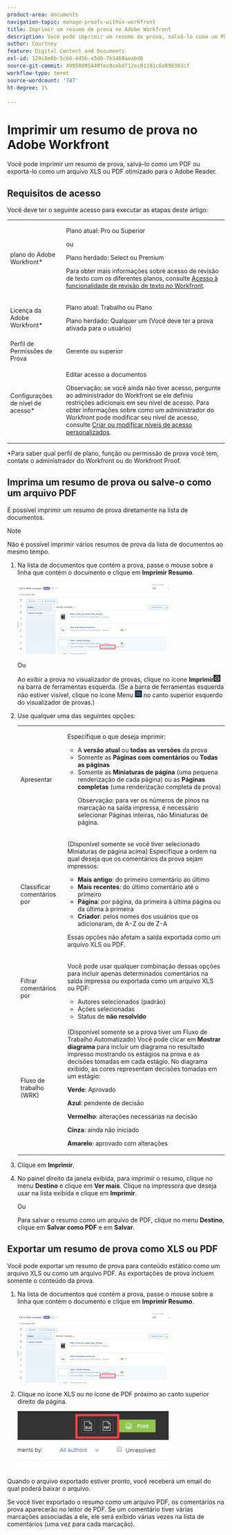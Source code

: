 ```yaml
---
product-area: documents
navigation-topic: manage-proofs-within-workfront
title: Imprimir um resumo de prova no Adobe Workfront
description: Você pode imprimir um resumo de prova, salvá-lo como um PDF ou exportá-lo como um arquivo XLS ou PDF otimizado para o Adobe Reader.
author: Courtney
feature: Digital Content and Documents
exl-id: 129c8e6b-5c66-445b-a5d0-7b1460aeabd6
source-git-commit: 49950895440fec8cebdf12ec81191c6e890383cf
workflow-type: tm+mt
source-wordcount: '747'
ht-degree: 1%

---
```


# Imprimir um resumo de prova no Adobe Workfront

Você pode imprimir um resumo de prova, salvá-lo como um PDF ou exportá-lo como um arquivo XLS ou PDF otimizado para o Adobe Reader.

## Requisitos de acesso

Você deve ter o seguinte acesso para executar as etapas deste artigo:

<table style="table-layout:auto"> 
 <col> 
 <col> 
 <tbody> 
  <tr> 
   <td role="rowheader">plano do Adobe Workfront*</td> 
   <td> <p>Plano atual: Pro ou Superior</p> <p>ou</p> <p>Plano herdado: Select ou Premium</p> <p>Para obter mais informações sobre acesso de revisão de texto com os diferentes planos, consulte <a href="/help/quicksilver/administration-and-setup/manage-workfront/configure-proofing/access-to-proofing-functionality.md" class="MCXref xref">Acesso à funcionalidade de revisão de texto no Workfront</a>.</p> </td> 
  </tr> 
  <tr> 
   <td role="rowheader">Licença da Adobe Workfront*</td> 
   <td> <p>Plano atual: Trabalho ou Plano</p> <p>Plano herdado: Qualquer um (Você deve ter a prova ativada para o usuário)</p> </td> 
  </tr> 
  <tr> 
   <td role="rowheader">Perfil de Permissões de Prova </td> 
   <td>Gerente ou superior</td> 
  </tr> 
  <tr> 
   <td role="rowheader">Configurações de nível de acesso*</td> 
   <td> <p>Editar acesso a documentos</p> <p>Observação: se você ainda não tiver acesso, pergunte ao administrador do Workfront se ele definiu restrições adicionais em seu nível de acesso. Para obter informações sobre como um administrador do Workfront pode modificar seu nível de acesso, consulte <a href="../../../administration-and-setup/add-users/configure-and-grant-access/create-modify-access-levels.md" class="MCXref xref">Criar ou modificar níveis de acesso personalizados</a>.</p> </td> 
  </tr> 
 </tbody> 
</table>

&#42;Para saber qual perfil de plano, função ou permissão de prova você tem, contate o administrador do Workfront ou do Workfront Proof.

## Imprima um resumo de prova ou salve-o como um arquivo PDF

É possível imprimir um resumo de prova diretamente na lista de documentos.

>[!NOTE]
>
>Não é possível imprimir vários resumos de prova da lista de documentos ao mesmo tempo.

1. Na lista de documentos que contém a prova, passe o mouse sobre a linha que contém o documento e clique em **Imprimir Resumo**.

   ![proof_printsummary.png](assets/proof-printsummary-350x166.png)

   Ou

   Ao exibir a prova no visualizador de provas, clique no ícone **Imprimir**![](assets/print-icon-in-pv.png) na barra de ferramentas esquerda. (Se a barra de ferramentas esquerda não estiver visível, clique no ícone Menu ![](assets/menu-icon-in-pv.png) no canto superior esquerdo do visualizador de provas.)

1. Use qualquer uma das seguintes opções:

   <table style="table-layout:auto"> 
    <col> 
    <col> 
    <tbody> 
     <tr> 
      <td role="rowheader">Apresentar</td> 
      <td> <p>Especifique o que deseja imprimir:</p> 
       <ul> 
        <li>A <strong>versão atual</strong> ou <strong>todas as versões</strong> da prova</li> 
        <li>Somente as <strong>Páginas com comentários</strong> ou <strong>Todas as páginas</strong></li> 
        <li>Somente as <strong>Miniaturas de página</strong> (uma pequena renderização de cada página) ou as <strong>Páginas completas</strong> (uma renderização completa da prova)<br></li> 
        <p>Observação: para ver os números de pinos na marcação na saída impressa, é necessário selecionar Páginas inteiras, não Miniaturas de página. </p> 
       </ul> </td> 
     </tr> 
     <tr> 
      <td role="rowheader">Classificar comentários por</td> 
      <td> <p>(Disponível somente se você tiver selecionado Miniaturas de página acima) Especifique a ordem na qual deseja que os comentários da prova sejam impressos:</p> 
       <ul> 
        <li><strong>Mais antigo</strong>: do primeiro comentário ao último</li> 
        <li><strong>Mais recentes</strong>: do último comentário até o primeiro</li> 
        <li><strong>Página</strong>: por página, da primeira à última página ou da última à primeira</li> 
        <li><strong>Criador</strong>: pelos nomes dos usuários que os adicionaram, de A-Z ou de Z-A</li> 
       </ul> <p>Essas opções não afetam a saída exportada como um arquivo XLS ou PDF.</p> </td> 
     </tr> 
     <tr> 
      <td role="rowheader">Filtrar comentários por</td> 
      <td> <p>Você pode usar qualquer combinação dessas opções para incluir apenas determinados comentários na saída impressa ou exportada como um arquivo XLS ou PDF:</p> 
       <ul> 
        <li>Autores selecionados (padrão)</li> 
        <li>Ações selecionadas</li> 
        <li>Status de <strong>não resolvido</strong></li> 
       </ul> </td> 
     </tr> 
     <tr> 
      <td role="rowheader">Fluxo de trabalho (WRK)</td> 
      <td> <p>(Disponível somente se a prova tiver um Fluxo de Trabalho Automatizado) Você pode clicar em <strong>Mostrar diagrama</strong> para incluir um diagrama no resultado impresso mostrando os estágios na prova e as decisões tomadas em cada estágio. No diagrama exibido, as cores representam decisões tomadas em um estágio:</p> <p><strong>Verde</strong>: Aprovado</p> <p><strong>Azul</strong>: pendente de decisão</p> <p><strong>Vermelho</strong>: alterações necessárias na decisão</p> <p><strong>Cinza</strong>: ainda não iniciado</p> <p><strong>Amarelo</strong>: aprovado com alterações</p> </td> 
     </tr> 
    </tbody> 
   </table>

1. Clique em **Imprimir**.
1. No painel direito da janela exibida, para imprimir o resumo, clique no menu **Destino** e clique em **Ver mais**. Clique na impressora que deseja usar na lista exibida e clique em **Imprimir**.

   Ou

   Para salvar o resumo como um arquivo de PDF, clique no menu **Destino**, clique em **Salvar como PDF** e em **Salvar**.

## Exportar um resumo de prova como XLS ou PDF

Você pode exportar um resumo de prova para conteúdo estático como um arquivo XLS ou como um arquivo PDF. As exportações de prova incluem somente o conteúdo da prova.

1. Na lista de documentos que contém a prova, passe o mouse sobre a linha que contém o documento e clique em **Imprimir Resumo**.

   ![proof_printsummary.png](assets/proof-printsummary-350x166.png)

1. Clique no ícone XLS ou no ícone de PDF próximo ao canto superior direito da página.

   ![](assets/xls-pdf-icons-350x136.png)

Quando o arquivo exportado estiver pronto, você receberá um email do qual poderá baixar o arquivo.

Se você tiver exportado o resumo como um arquivo PDF, os comentários na prova aparecerão no leitor de PDF. Se um comentário tiver várias marcações associadas a ele, ele será exibido várias vezes na lista de comentários (uma vez para cada marcação).
